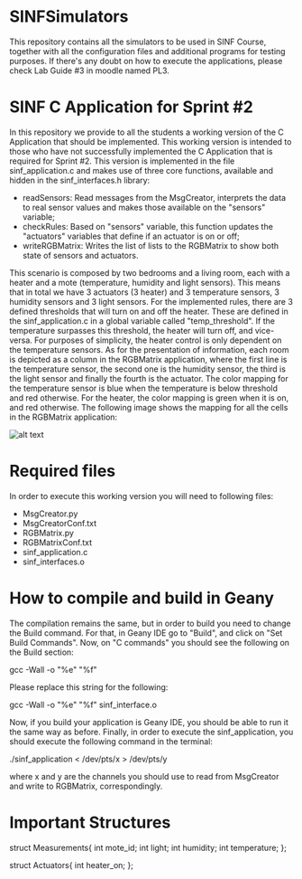 # SINFSimulators

This repository contains all the simulators to be used in SINF Course, together with all the configuration files and additional programs for testing purposes. If there's any doubt on how to execute the applications, please check Lab Guide #3 in moodle named PL3.

# SINF C Application for Sprint #2

In this repository we provide to all the students a working version of the C Application that should be implemented. This working version is intended to those who have not successfully implemented the C Application that is required for Sprint #2. This version is implemented in the file sinf_application.c and makes use of three core functions, available and hidden in the sinf_interfaces.h library:

- readSensors: Read messages from the MsgCreator, interprets the data to real sensor values and makes those available on the "sensors" variable;
- checkRules: Based on "sensors" variable, this function updates the "actuators" variables that define if an actuator is on or off;
- writeRGBMatrix: Writes the list of lists to the RGBMatrix to show both state of sensors and actuators.

This scenario is composed by two bedrooms and a living room, each with a heater and a mote (temperature, humidity and light sensors). This means that in total we have 3 actuators (3 heater) and 3 temperature sensors, 3 humidity sensors and 3 light sensors. For the implemented rules, there are 3 defined thresholds that will turn on and off the heater. These are defined in the sinf_application.c in a global variable called "temp_threshold". If the temperature surpasses this threshold, the heater will turn off, and vice-versa. For purposes of simplicity, the heater control is only dependent on the temperature sensors. As for the presentation of information, each room is depicted as a column in the RGBMatrix application, where the first line is the temperature sensor, the second one is the humidity sensor, the third is the light sensor and finally the fourth is the actuator. The color mapping for the temperature sensor is blue when the temperature is below threshold and red otherwise. For the heater, the color mapping is green when it is on, and red otherwise. The following image shows the mapping for all the cells in the RGBMatrix application:

![alt text](https://github.com/SINF-FEUP/SINFSimulators/blob/master/rgbmatrix_working_version.png)

# Required files

In order to execute this working version you will need to following files:

- MsgCreator.py
- MsgCreatorConf.txt
- RGBMatrix.py
- RGBMatrixConf.txt
- sinf_application.c
- sinf_interfaces.o

# How to compile and build in Geany

The compilation remains the same, but in order to build you need to change the Build command. For that, in Geany IDE go to "Build", and click on "Set Build Commands". Now, on "C commands" you should see the following on the Build section:

gcc -Wall -o "%e" "%f"

Please replace this string for the following:

gcc -Wall -o "%e" "%f" sinf_interface.o

Now, if you build your application is Geany IDE, you should be able to run it the same way as before. Finally, in order to execute the sinf_application, you should execute the following command in the terminal:

./sinf_application < /dev/pts/x > /dev/pts/y

where x and y are the channels you should use to read from MsgCreator and write to RGBMatrix, correspondingly.

# Important Structures

struct Measurements{
	int mote_id;
	int light;
	int humidity;
	int temperature;
};

struct Actuators{
	int heater_on;
};
